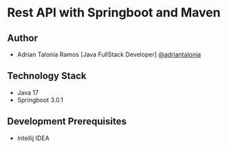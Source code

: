 # Rest API with Springboot and Maven

## Author

- Adrian Talonia Ramos [Java FullStack Developer] [@adriantalonia](https://github.com/adriantalonia)

## Technology Stack

- Java 17
- Springboot 3.0.1

## Development Prerequisites

- Intellij IDEA